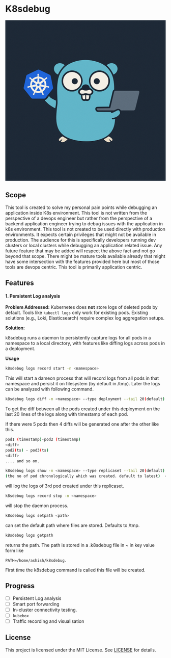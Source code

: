 # K8sdebug
![logo](./logo.png)
## Scope

This tool is created to solve my personal pain points while debugging an application inside K8s environment. This tool is not written from the perspective of a devops engineer but rather from the perspective of a backend application engineer trying to debug issues with the application in k8s environment. This tool is not created to be used directly with production environments. It expects certain privileges that might not be available in production. The audience for this is specifically developers running dev clusters or local clusters while debugging an application related issue. Any future feature that may be added will respect the above fact and not go beyond that scope. There might be mature tools available already that might have some intersection with the features provided here but most of those tools are devops centric. This tool is primarily application centric.

## Features

####  1. Persistent Log analysis

**Problem Addressed:**
Kubernetes does **not** store logs of deleted pods by default. Tools like `kubectl logs` only work for existing pods. Existing solutions (e.g., Loki, Elasticsearch) require complex log aggregation setups.

**Solution:**

k8sdebug runs a daemon to persistently capture logs for all pods in a namespace to a local directory, with features like diffing logs across pods in a deployment.

**Usage**

```bash
k8sdebug logs record start -n <namespace>
```

This will start a dameon process that will record logs from all pods in that namespace and persist it on filesystem (by default in /tmp). Later the logs can be analyzed with following command.

``` bash
k8sdebug logs diff -n <namespace> --type deployment --tail 20(default) <name of deployment>
```

To get the diff between all the pods created under this deployment on the last 20 lines of the logs along with timestamp of each pod.

If there were 5 pods then 4 diffs will be generated one after the other like this.

```bash
pod1 (timestamp)-pod2 (timestamp)
<diff>
pod2(ts) - pod3(ts)
<diff>
.... and so on.
```

```bash
k8sdebug logs show -n <namespace> --type replicaset --tail 20(default) --index 3
(the no of pod chronologically which was created. default to latest)  <name of replicaset>
```

will log the logs of 3rd pod created under this replicaset.

```bash
k8sdebug logs record stop -n <namespace>
```

will stop the daemon process.

```bash
k8sdebug logs setpath <path>
```

can set the default path where files are stored. Defaults to /tmp.

```bash
k8sdebug logs getpath
```

returns the path. The path is stored in a .k8sdebug file in ~ in key value form like

```.env
PATH=/home/ashish/k8sdebug.
```

First time the k8sdebug command is called this file will be created.

## Progress

- [ ] Persistent Log analysis
- [ ] Smart port forwarding
- [ ] In-cluster connectivity testing.
- [ ] `kubebox`
- [ ] Traffic recording and visualisation

## License

This project is licensed under the MIT License. See [LICENSE](LICENSE) for details.
